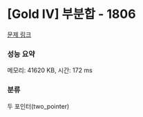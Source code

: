 # [Gold IV] 부분합 - 1806 

[문제 링크](https://www.acmicpc.net/problem/1806) 

### 성능 요약

메모리: 41620 KB, 시간: 172 ms

### 분류

두 포인터(two_pointer)

